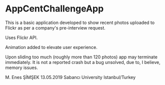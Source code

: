 # AppCentChallengeApp
This is a basic application developed to show recent photos uploaded to Flickr as per a company's pre-interview request.

Uses Flickr API.

Animation added to elevate user experience.

Upon sliding too much (roughly more than 120 photos) app may terminate immediately. It is not a reported crash but a bug unsolved, due to, I believe, memory issues.

M. Enes ŞİMŞEK
13.05.2019
Sabancı University Istanbul/Turkey
